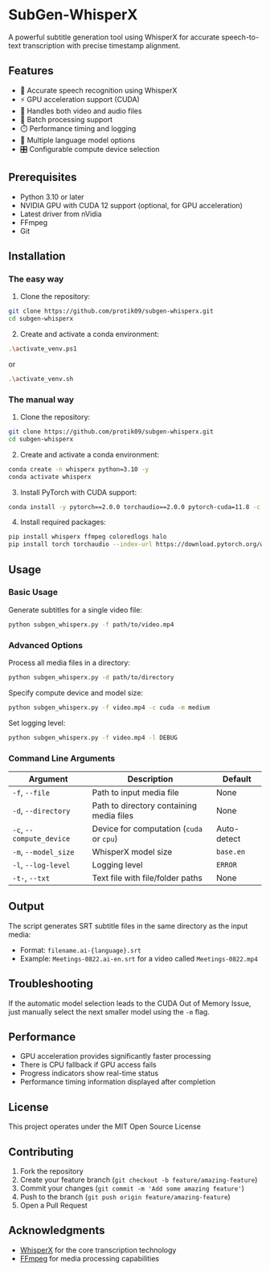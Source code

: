 # SubGen-WhisperX

A powerful subtitle generation tool using WhisperX for accurate speech-to-text transcription with precise timestamp alignment.

## Features

- 🎯 Accurate speech recognition using WhisperX
- ⚡ GPU acceleration support (CUDA)
- 🎵 Handles both video and audio files
- 📁 Batch processing support
- ⏱️ Performance timing and logging
- 🔧 Multiple language model options
- 🎛️ Configurable compute device selection

## Prerequisites

- Python 3.10 or later
- NVIDIA GPU with CUDA 12 support (optional, for GPU acceleration)
- Latest driver from nVidia
- FFmpeg
- Git

## Installation

### The easy way

1. Clone the repository:

```bash
git clone https://github.com/protik09/subgen-whisperx.git
cd subgen-whisperx
```

2. Create and activate a conda environment:

```bash
.\activate_venv.ps1
```

or

```bash
.\activate_venv.sh
```

### The manual way

1. Clone the repository:

```bash
git clone https://github.com/protik09/subgen-whisperx.git
cd subgen-whisperx
```

2. Create and activate a conda environment:

```bash
conda create -n whisperx python=3.10 -y
conda activate whisperx
```

3. Install PyTorch with CUDA support:

```bash
conda install -y pytorch==2.0.0 torchaudio==2.0.0 pytorch-cuda=11.8 -c pytorch -c nvidia
```

4. Install required packages:

```bash
pip install whisperx ffmpeg coloredlogs halo
pip install torch torchaudio --index-url https://download.pytorch.org/whl/cu121 --force-reinstall --no-cache-dir
```

## Usage

### Basic Usage

Generate subtitles for a single video file:

```bash
python subgen_whisperx.py -f path/to/video.mp4
```

### Advanced Options

Process all media files in a directory:

```bash
python subgen_whisperx.py -d path/to/directory
```

Specify compute device and model size:

```bash
python subgen_whisperx.py -f video.mp4 -c cuda -m medium
```

Set logging level:

```bash
python subgen_whisperx.py -f video.mp4 -l DEBUG
```

### Command Line Arguments

| Argument | Description | Default |
|----------|-------------|---------|
| `-f`, `--file` | Path to input media file | None |
| `-d`, `--directory` | Path to directory containing media files | None |
| `-c`, `--compute_device` | Device for computation (`cuda` or `cpu`) | Auto-detect |
| `-m`, `--model_size` | WhisperX model size | `base.en` |
| `-l`, `--log-level` | Logging level | `ERROR` |
| `-t-`, `--txt` | Text file with file/folder paths | None |

## Output

The script generates SRT subtitle files in the same directory as the input media:

- Format: `filename.ai-{language}.srt`
- Example: `Meetings-0822.ai-en.srt` for a video called `Meetings-0822.mp4`

## Troubleshooting

If the automatic model selection leads to the CUDA Out of Memory Issue, just manually select 
the next smaller model using the `-m` flag.

## Performance

- GPU acceleration provides significantly faster processing
- There is CPU fallback if GPU access fails
- Progress indicators show real-time status
- Performance timing information displayed after completion

## License

This project operates under the MIT Open Source License

## Contributing

1. Fork the repository
2. Create your feature branch (`git checkout -b feature/amazing-feature`)
3. Commit your changes (`git commit -m 'Add some amazing feature'`)
4. Push to the branch (`git push origin feature/amazing-feature`)
5. Open a Pull Request

## Acknowledgments

- [WhisperX](https://github.com/m-bain/whisperX) for the core transcription technology
- [FFmpeg](https://ffmpeg.org/) for media processing capabilities
